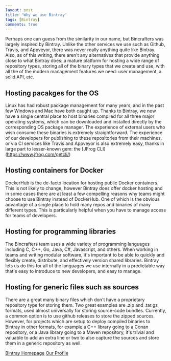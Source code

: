 ```yaml
---
layout: post
title: 'Why we use Bintray'
tags: [Bintray]
comments: true
---
```


Perhaps one can guess from the similarity in our name, but Bincrafters was largely inspired by Bintray.  Unlike the other services we use such as Github, Travis, and Appveyor, there was never really anything quite like Bintray.  Also, as of this writing, there aren't any alternatives that provide anything close to what Bintray does: a mature platform for hosting a wide range of repository types, storing all of the binary types that we create and use, with all the of the modern management features we need: user management, a solid API, etc. 

## Hosting pacakges for the OS
Linux has had robust package management for many years, and in the past few Windows and Mac have both caught up.  Thanks to Bintray, we now have a single central place to host binaries compiled for all three major operating systems,  which can be downloaded and installed directly by the corresponding OS package manager.  The experience of external users who wish consume these binaries is extremely straightforward.  The experience of our developers for publishing to these repositories from their machines, or via CI services like Travis and Appveyor is also extremely easy, thanks in large part to lesser-known gem: the [JFrog CLI] (https://www.jfrog.com/getcli/)

## Hosting containers for Docker
DockerHub is the de-facto location for hosting public Docker containers.  This is not likely to change, however Bintray does offer docker hosting and in some cases there are at least a few compelling reasons why teams might choose to use Bintray instead of DockerHub.  One of which is the obvious advantage of a single place to hold many repos and binaries of many different types.  This is particularly helpful when you have to manage access for teams of developers. 

## Hosting for programming libraries
The Bincrafters team uses a wide variety of programming languages including C, C++, Go, Java, C#, Javascript, and others.  When working in teams and writing modular software, it's important to be able to quickly and flexibly create, distribute, and effectively version shared libraries.  Bintray lets us do this for all of the languages we use internally in a predictable way that's easy to introduce to new developers, and easy to manage. 

## Hosting for generic files such as sources
There are a great many binary files which don't have a proprietary repository type for storing them.  Two great examples are .zip and .tar.gz formats, used almost universally for storing source-code bundles.  Currently, a common option is to use github releases to store the zipped sources.  However, for projects which are setup to deploy compiled binaries to Bintray in other formats, for example a C++ library going to a Conan repository, or a Java library going to a Maven repository, it's trivial and valuable to add an extra line or two to also capture the sources and store them in a generic repository as well. 


[Bintray Homepage](http://bintray.com)
[Our Profile](http://bintray.com)
